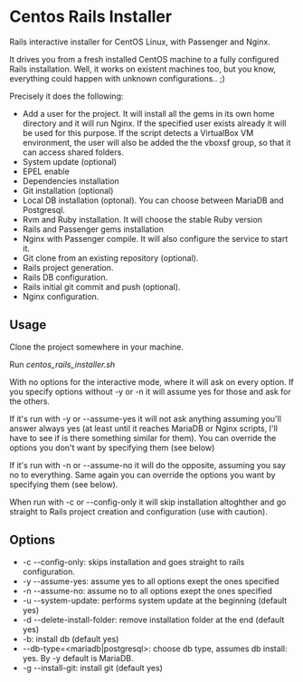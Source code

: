 Centos Rails Installer
======================
Rails interactive installer for CentOS Linux, with Passenger and Nginx.

It drives you from a fresh installed CentOS machine to a fully configured Rails installation. Well, it works on existent machines too, but you know, everything could happen with unknown configurations.. ;)

Precisely it does the following:

- Add a user for the project. It will install all the gems in its own home directory and it will run Nginx. If the specified user exists already it will be used for this purpose. If the script detects a VirtualBox VM environment, the user will also be added the the vboxsf group, so that it can access shared folders.
- System update (optional)
- EPEL enable
- Dependencies installation
- Git installation (optional)
- Local DB installation (optonal). You can choose between MariaDB and Postgresql.
- Rvm and Ruby installation. It will choose the stable Ruby version
- Rails and Passenger gems installation
- Nginx with Passenger compile. It will also configure the service to start it.
- Git clone from an existing repository (optional).
- Rails project generation.
- Rails DB configuration.
- Rails initial git commit and push (optional).
- Nginx configuration.


Usage
-----

Clone the project somewhere in your machine.

Run *centos_rails_installer.sh*

With no options for the interactive mode, where it will ask on every option. If you specify options without -y or -n it will assume yes for those and ask for the others.

If it's run with -y or --assume-yes it will not ask anything assuming you'll answer always yes (at least until it reaches MariaDB or Nginx scripts, I'll have to see if is there something similar for them). You can override the options you don't want by specifying them (see below)

If it's run with -n or --assume-no it will do the opposite, assuming you say no to everything. Same again you can override the options you want by specifying them (see below).

When run with -c or --config-only it will skip installation altoghther and go straight to Rails project creation and configuration (use with caution).


Options
-------

  - -c --config-only: skips installation and goes straight to rails configuration.
  - -y --assume-yes: assume yes to all options exept the ones specified
  - -n --assume-no: assume no to all options exept the ones specified
  - -u --system-update: performs system update at the beginning (default yes)
  - -d --delete-install-folder: remove installation folder at the end (default yes)
  - -b: install db (default yes)
  - --db-type=<mariadb|postgresql>: choose db type, assumes db install: yes. By -y default is MariaDB.
  - -g --install-git: install git (default yes)
